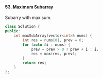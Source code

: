 

#### [53. Maximum Subarray](https://leetcode.cn/problems/maximum-subarray/)

Subarry with max sum.

```C++
class Solution {
public:
    int maxSubArray(vector<int>& nums) {
        int res = nums[0], prev = 0;
        for (auto &i : nums) {
            prev = prev > 0 ? prev + i : i;
            res = max(res, prev);
        }
        return res;
    }
};
```

